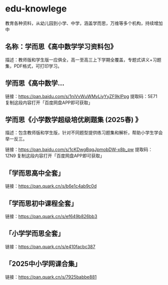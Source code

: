 # edu-knowlege
教育各种资料，从幼儿园到小学、中学，涵盖学而思，万维等多个机构，持续增加中



## 名称：学而思《高中数学学习资料包》

描述：教师版和学生版一应俱全，高一至高三上下学期全覆盖，专题式讲义+习题集，PDF格式，可打印学习。

## 学而思《高中数学...
链接：https://pan.baidu.com/s/1niVvWuWMyLiyYyZF9kIPpg 
提取码：5E71 
复制这段内容打开「百度网盘APP即可获取」


## 学而思《小学数学超级培优刷题集 (2025春) 》

描述：包含教师版和学生版，针对不同题型提供练习题集和解析，帮助小学生学会举一反三。

链接：https://pan.baidu.com/s/1cKDwgBqgJpmobDW-x8b_pw 
提取码：1ZN9 
复制这段内容打开「百度网盘APP即可获取」



## 「学而思高中全套」
链接：https://pan.quark.cn/s/b6e1c4ab9c0d

## 「学而思初中课程全套」
链接：https://pan.quark.cn/s/ef649b826bb3

## 「小学学而思全套」
链接：https://pan.quark.cn/s/e410facbc387

## 「2025中小学网课合集」
链接：https://pan.quark.cn/s/7925babbe881
